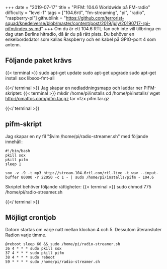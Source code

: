 +++
date = "2019-07-17"
title = "PIFM: 104.6 Worldwide på FM-radio"
difficulty = "level-1"
tags = ["104.6rtl", "fm-streaming", "pi", "radio", "raspberry-pi"]
githublink = "https://github.com/terrorist-squad/knedelverse/blob/master/content/post/2019/july/20190717-rpi-pifm/index.sv.md"
+++
Om du är ett 104.6 RTL-fan och inte vill tillbringa en dag utan Berlins hitradio, då är du på rätt plats. Du behöver en enkelbordsdator som kallas Raspberry och en kabel på GPIO-port 4 som antenn.
## Följande paket krävs

{{< terminal >}}
sudo apt-get update
sudo apt-get upgrade
sudo apt-get install sox libsox-fmt-all

{{</ terminal >}}
Jag skapar en nedladdningsmapp och laddar ner PIFM-skriptet:
{{< terminal >}}
mkdir /home/pi/installs
cd /home/pi/installs/
wget http://omattos.com/pifm.tar.gz
tar vfzx pifm.tar.gz

{{</ terminal >}}

## pifm-skript
Jag skapar en ny fil "$vim /home/pi/radio-streamer.sh" med följande innehåll:
```
#!/bin/bash 
pkill sox 
pkill pifm 
sleep 1 

sox -v .9 -t mp3 http://stream.104.6rtl.com/rtl-live -t wav --input-buffer 80000 -r 22050 -c 1 - | sudo /home/pi/installs/pifm - 104.6

```
Skriptet behöver följande rättigheter:
{{< terminal >}}
sudo chmod 775 /home/pi/radio-streamer.sh

{{</ terminal >}}

## Möjligt crontjob
Datorn startas om varje natt mellan klockan 4 och 5. Dessutom återansluter Radion varje timme.
```
@reboot sleep 60 && sudo /home/pi/radio-streamer.sh 
36 4 * * * sudo pkill sox 
37 4 * * * sudo pkill pifm 
38 4 * * * sudo reboot 
59 * * * * sudo /home/pi/radio-streamer.sh

```
